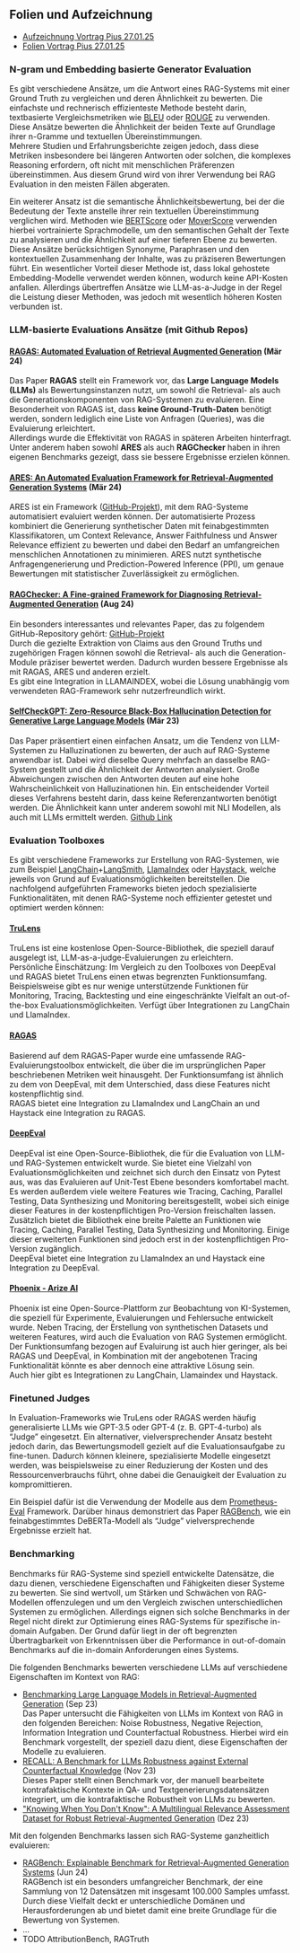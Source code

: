 ## Folien und Aufzeichnung
* [Aufzeichnung Vortrag Pius 27.01.25](https://drive.google.com/file/d/1VmjOkADtsEB3cy75NPdDpEH1W5mXQTVn/view?usp=sharing)
* [Folien Vortrag Pius 27.01.25](TODO)

### N-gram und Embedding basierte Generator Evaluation
Es gibt verschiedene Ansätze, um die Antwort eines RAG-Systems mit einer Ground Truth zu vergleichen und deren Ähnlichkeit zu bewerten. Die einfachste und rechnerisch effizienteste Methode besteht darin, textbasierte Vergleichsmetriken wie [BLEU](https://dl.acm.org/doi/10.3115/1073083.1073135) oder [ROUGE](https://arxiv.org/abs/1803.01937) zu verwenden. Diese Ansätze bewerten die Ähnlichkeit der beiden Texte auf Grundlage ihrer n-Gramme und textuellen Übereinstimmungen.  
Mehrere Studien und Erfahrungsberichte zeigen jedoch, dass diese Metriken insbesondere bei längeren Antworten oder solchen, die komplexes Reasoning erfordern, oft nicht mit menschlichen Präferenzen übereinstimmen. Aus diesem Grund wird von ihrer Verwendung bei RAG Evaluation in den meisten Fällen abgeraten.

Ein weiterer Ansatz ist die semantische Ähnlichkeitsbewertung, bei der die Bedeutung der Texte anstelle ihrer rein textuellen Übereinstimmung verglichen wird.
Methoden wie [BERTScore](https://arxiv.org/abs/1904.09675) oder [MoverScore](https://arxiv.org/abs/1909.02622) verwenden hierbei vortrainierte Sprachmodelle, um den semantischen Gehalt der Texte zu analysieren und die Ähnlichkeit auf einer tieferen Ebene zu bewerten. Diese Ansätze berücksichtigen Synonyme, Paraphrasen und den kontextuellen Zusammenhang der Inhalte, was zu präziseren Bewertungen führt.
Ein wesentlicher Vorteil dieser Methode ist, dass lokal gehostete Embedding-Modelle verwendet werden können, wodurch keine API-Kosten anfallen. Allerdings übertreffen Ansätze wie LLM-as-a-Judge in der Regel die Leistung dieser Methoden, was jedoch mit wesentlich höheren Kosten verbunden ist.


### LLM-basierte Evaluations Ansätze (mit Github Repos)
#### [RAGAS: Automated Evaluation of Retrieval Augmented Generation](https://aclanthology.org/2024.eacl-demo.16/) (Mär 24)
Das Paper **RAGAS** stellt ein Framework vor, das **Large Language Models (LLMs)** als Bewertungsinstanzen nutzt, um sowohl die Retrieval- als auch die Generationskomponenten von RAG-Systemen zu evaluieren. Eine Besonderheit von RAGAS ist, dass **keine Ground-Truth-Daten** benötigt werden, sondern lediglich eine Liste von Anfragen (Queries), was die Evaluierung erleichtert.  
Allerdings wurde die Effektivität von RAGAS in späteren Arbeiten hinterfragt. Unter anderem haben sowohl **ARES** als auch **RAGChecker** haben in ihren eigenen Benchmarks gezeigt, dass sie bessere Ergebnisse erzielen können.

#### [ARES: An Automated Evaluation Framework for Retrieval-Augmented Generation Systems](https://arxiv.org/abs/2311.09476) (Mär 24)
ARES ist ein Framework ([GitHub-Projekt](https://github.com/stanford-futuredata/ARES)), mit dem RAG-Systeme automatisiert evaluiert werden können. 
Der automatisierte Prozess kombiniert die Generierung synthetischer Daten mit feinabgestimmten Klassifikatoren, um Context Relevance, Answer Faithfulness und Answer Relevance effizient zu bewerten und dabei den Bedarf an umfangreichen menschlichen Annotationen zu minimieren. ARES nutzt synthetische Anfragengenerierung und Prediction-Powered Inference (PPI), um genaue Bewertungen mit statistischer Zuverlässigkeit zu ermöglichen.

#### [RAGChecker: A Fine-grained Framework for Diagnosing Retrieval-Augmented Generation](https://www.semanticscholar.org/paper/f08cd81718a2002516476c38255c66de1916e85d) (Aug 24)
Ein besonders interessantes und relevantes Paper, das zu folgendem GitHub-Repository gehört:
[GitHub-Projekt](https://github.com/amazon-science/RAGChecker)  
Durch die gezielte Extraktion von Claims aus den Ground Truths und zugehörigen Fragen können sowohl die Retrieval- als auch die Generation-Module präziser bewertet werden. Dadurch wurden bessere Ergebnisse als mit RAGAS, ARES und anderen erzielt.  
Es gibt eine Integration in LLAMAINDEX, wobei die Lösung unabhängig vom verwendeten RAG-Framework sehr nutzerfreundlich wirkt.

#### [SelfCheckGPT: Zero-Resource Black-Box Hallucination Detection for Generative Large Language Models](https://arxiv.org/abs/2303.08896) (Mär 23)
Das Paper präsentiert einen einfachen Ansatz, um die Tendenz von LLM-Systemen zu Halluzinationen zu bewerten, der auch auf RAG-Systeme anwendbar ist. Dabei wird dieselbe Query mehrfach an dasselbe RAG-System gestellt und die Ähnlichkeit der Antworten analysiert. Große Abweichungen zwischen den Antworten deuten auf eine hohe Wahrscheinlichkeit von Halluzinationen hin. Ein entscheidender Vorteil dieses Verfahrens besteht darin, dass keine Referenzantworten benötigt werden. Die Ähnlichkeit kann unter anderem sowohl mit NLI Modellen, als auch mit LLMs ermittelt werden. [Github Link](https://github.com/potsawee/selfcheckgpt)

### Evaluation Toolboxes
Es gibt verschiedene Frameworks zur Erstellung von RAG-Systemen, wie zum Beispiel  [LangChain](https://www.langchain.com)+[LangSmith](https://www.langchain.com/langsmith), [LlamaIndex](https://www.llamaindex.ai) oder [Haystack](https://haystack.deepset.ai), welche jeweils von Grund auf Evaluationsmöglichkeiten bereitstellen. Die nachfolgend aufgeführten Frameworks bieten jedoch spezialisierte Funktionalitäten, mit denen RAG-Systeme noch effizienter getestet und optimiert werden können:
#### [TruLens](https://github.com/truera/trulens)
TruLens ist eine kostenlose Open-Source-Bibliothek, die speziell darauf ausgelegt ist, LLM-as-a-judge-Evaluierungen zu erleichtern.  
Persönliche Einschätzung: Im Vergleich zu den Toolboxes von DeepEval und RAGAS bietet TruLens einen etwas begrenzten Funktionsumfang. Beispielsweise gibt es nur wenige unterstützende Funktionen für Monitoring, Tracing, Backtesting und eine eingeschränkte Vielfalt an out-of-the-box Evaluationsmöglichkeiten. Verfügt über Integrationen zu LangChain und LlamaIndex.

#### [RAGAS](https://github.com/truera/trulens)
Basierend auf dem RAGAS-Paper wurde eine umfassende RAG-Evaluierungstoolbox entwickelt, die über die im ursprünglichen Paper beschriebenen Metriken weit hinausgeht.
Der Funktionsumfang ist ähnlich zu dem von DeepEval, mit dem Unterschied, dass diese Features nicht kostenpflichtig sind.  
RAGAS bietet eine Integration zu LlamaIndex und LangChain an und Haystack eine Integration zu RAGAS.

#### [DeepEval](https://github.com/confident-ai/deepeval)
DeepEval ist eine Open-Source-Bibliothek, die für die Evaluation von LLM- und RAG-Systemen entwickelt wurde. Sie bietet eine Vielzahl von Evaluationsmöglichkeiten und zeichnet sich durch den Einsatz von Pytest aus, was das Evaluieren auf Unit-Test Ebene besonders komfortabel macht. 
Es werden außerdem viele weitere Features wie Tracing, Caching, Parallel Testing, Data Synthesizing und Monitoring bereitsgestellt, wobei sich einige dieser Features in der kostenpflichtigen Pro-Version freischalten lassen.  
Zusätzlich bietet die Bibliothek eine breite Palette an Funktionen wie Tracing, Caching, Parallel Testing, Data Synthesizing und Monitoring. Einige dieser erweiterten Funktionen sind jedoch erst in der kostenpflichtigen Pro-Version zugänglich.  
DeepEval bietet eine Integration zu LlamaIndex an und Haystack eine Integration zu DeepEval.

#### [Phoenix - Arize AI](https://github.com/Arize-ai/phoenix)
Phoenix ist eine Open-Source-Plattform zur Beobachtung von KI-Systemen, die speziell für Experimente, Evaluierungen und Fehlersuche entwickelt wurde. 
Neben Tracing, der Erstellung von synthetischen Datasets und weiteren Features, wird auch die Evaluation von RAG Systemen ermöglicht. 
Der Funktionsumfang bezogen auf Evaluirung ist auch hier geringer, als bei RAGAS und DeepEval, in Kombination mit der angebotenen Tracing Funktionalität könnte es aber dennoch eine attraktive Lösung sein.  
Auch hier gibt es Integrationen zu LangChain, Llamaindex und Haystack.

### Finetuned Judges
In Evaluation-Frameworks wie TruLens oder RAGAS werden häufig generalisierte LLMs wie GPT-3.5 oder GPT-4 (z. B. GPT-4-turbo) als “Judge” eingesetzt. Ein alternativer, vielversprechender Ansatz besteht jedoch darin, das Bewertungsmodell gezielt auf die Evaluationsaufgabe zu fine-tunen. Dadurch können kleinere, spezialisierte Modelle eingesetzt werden, was beispielsweise zu einer Reduzierung der Kosten und des Ressourcenverbrauchs führt, ohne dabei die Genauigkeit der Evaluation zu kompromittieren.

Ein Beispiel dafür ist die Verwendung der Modelle aus dem [Prometheus-Eval](https://github.com/prometheus-eval/prometheus-eval) Framework. Darüber hinaus demonstriert das Paper [RAGBench](https://arxiv.org/abs/2407.11005), wie ein feinabgestimmtes DeBERTa-Modell als “Judge” vielversprechende Ergebnisse erzielt hat.


### Benchmarking
Benchmarks für RAG-Systeme sind speziell entwickelte Datensätze, die dazu dienen, verschiedene Eigenschaften und Fähigkeiten dieser Systeme zu bewerten. Sie sind wertvoll, um Stärken und Schwächen von RAG-Modellen offenzulegen und um den Vergleich zwischen unterschiedlichen Systemen zu ermöglichen. Allerdings eignen sich solche Benchmarks in der Regel nicht direkt zur Optimierung eines RAG-Systems für spezifische in-domain Aufgaben. Der Grund dafür liegt in der oft begrenzten Übertragbarkeit von Erkenntnissen über die Performance in out-of-domain Benchmarks auf die in-domain Anforderungen eines Systems.

Die folgenden Benchmarks bewerten verschiedene LLMs auf verschiedene Eigenschaften im Kontext von RAG:
* [Benchmarking Large Language Models in Retrieval-Augmented Generation](https://arxiv.org/abs/2309.01431) (Sep 23)  
  Das Paper untersucht die Fähigkeiten von LLMs im Kontext von RAG in den folgenden Bereichen: Noise Robustness, Negative Rejection, Information Integration und Counterfactual Robustness.
  Hierbei wird ein Benchmark vorgestellt, der speziell dazu dient, diese Eigenschaften der Modelle zu evaluieren.  
* [RECALL: A Benchmark for LLMs Robustness against External Counterfactual Knowledge](https://arxiv.org/abs/2311.08147) (Nov 23)  
  Dieses Paper stellt einen Benchmark vor, der manuell bearbeitete kontrafaktische Kontexte in QA- und Textgenerierungsdatensätzen integriert, um die kontrafaktische Robustheit von LLMs zu bewerten.
* ["Knowing When You Don't Know": A Multilingual Relevance Assessment Dataset for Robust Retrieval-Augmented Generation](https://arxiv.org/abs/2312.11361) (Dez 23)   
 
Mit den folgenden Benchmarks lassen sich RAG-Systeme ganzheitlich evaluieren:
* [RAGBench: Explainable Benchmark for Retrieval-Augmented Generation Systems](https://arxiv.org/abs/2407.11005) (Jun 24)  
RAGBench ist ein besonders umfangreicher Benchmark, der eine Sammlung von 12 Datensätzen mit insgesamt 100.000 Samples umfasst. Durch diese Vielfalt deckt er unterschiedliche Domänen und Herausforderungen ab und bietet damit eine breite Grundlage für die Bewertung von Systemen.
* ...
* TODO AttributionBench, RAGTruth
